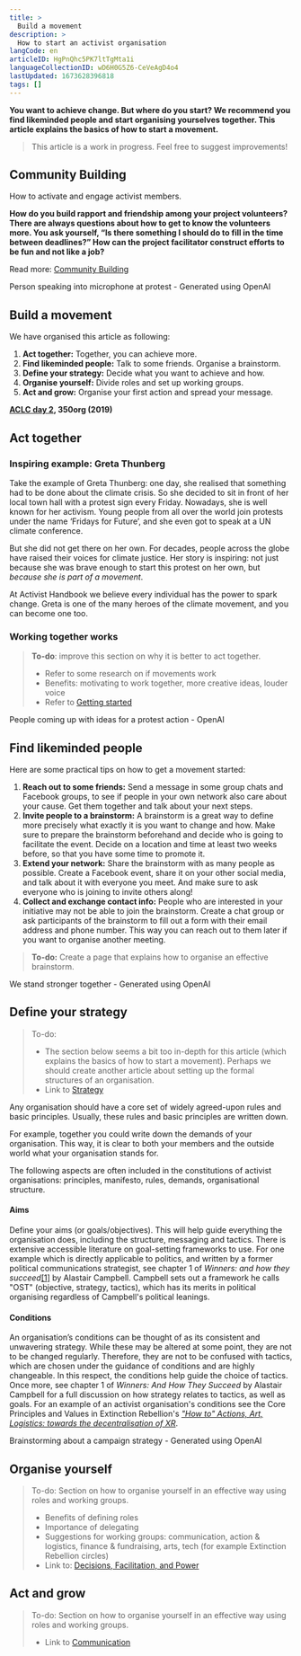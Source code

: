 ```yaml
---
title: >
  Build a movement
description: >
  How to start an activist organisation
langCode: en
articleID: HgPnQhc5PK7ltTgMta1i
languageCollectionID: wD6H0G5Z6-CeVeAgD4o4
lastUpdated: 1673628396818
tags: []
---
```


**You want to achieve change. But where do you start? We recommend you find likeminded people and start organising yourselves together. This article explains the basics of how to start a movement.**

> This article is a work in progress. Feel free to suggest improvements!

## **Community Building**

How to activate and engage activist members.

**How do you build rapport and friendship among your project volunteers? There are always questions about how to get to know the volunteers more. You ask yourself, “Is there something I should do to fill in the time between deadlines?” How can the project facilitator construct efforts to be fun and not like a job?**

Read more: [Community Building](/organising/coalition-building/community-building)

<div><figcaption>Person speaking into microphone at protest - Generated using OpenAI</figcaption></div>

## Build a movement

We have organised this article as following:

1.  **Act together:** Together, you can achieve more.
2.  **Find likeminded people:** Talk to some friends. Organise a brainstorm.
3.  **Define your strategy:** Decide what you want to achieve and how.
4.  **Organise yourself:** Divide roles and set up working groups.
5.  **Act and grow:** Organise your first action and spread your message.

<div><figcaption><a href="https://www.flickr.com/photos/350org/48681648023/in/album-72157710701402867/"><strong>ACLC day 2</strong></a><strong>, 350org (2019)</strong></figcaption></div>

## Act together

### Inspiring example: Greta Thunberg

Take the example of Greta Thunberg: one day, she realised that something had to be done about the climate crisis. So she decided to sit in front of her local town hall with a protest sign every Friday. Nowadays, she is well known for her activism. Young people from all over the world join protests under the name ‘Fridays for Future’, and she even got to speak at a UN climate conference.

But she did not get there on her own. For decades, people across the globe have raised their voices for climate justice. Her story is inspiring: not just because she was brave enough to start this protest on her own, but _because she is part of a movement_.

At Activist Handbook we believe every individual has the power to spark change. Greta is one of the many heroes of the climate movement, and you can become one too.

### Working together works

> **To-do**: improve this section on why it is better to act together.
> 
> -   Refer to some research on if movements work
> -   Benefits: motivating to work together, more creative ideas, louder voice
> -   Refer to [Getting started](/getting-started)

<div><figcaption>People coming up with ideas for a protest action - OpenAI</figcaption></div>

## Find likeminded people

Here are some practical tips on how to get a movement started:

1.  **Reach out to some friends:** Send a message in some group chats and Facebook groups, to see if people in your own network also care about your cause. Get them together and talk about your next steps.
2.  **Invite people to a brainstorm:** A brainstorm is a great way to define more precisely what exactly it is you want to change and how. Make sure to prepare the brainstorm beforehand and decide who is going to facilitate the event. Decide on a location and time at least two weeks before, so that you have some time to promote it.
3.  **Extend your network:** Share the brainstorm with as many people as possible. Create a Facebook event, share it on your other social media, and talk about it with everyone you meet. And make sure to ask everyone who is joining to invite others along!
4.  **Collect and exchange contact info:** People who are interested in your initiative may not be able to join the brainstorm. Create a chat group or ask participants of the brainstorm to fill out a form with their email address and phone number. This way you can reach out to them later if you want to organise another meeting.

> **To-do:** Create a page that explains how to organise an effective brainstorm.

<div><figcaption>We stand stronger together - Generated using OpenAI</figcaption></div>

## Define your strategy

> To-do:
> 
> -   The section below seems a bit too in-depth for this article (which explains the basics of how to start a movement). Perhaps we should create another article about setting up the formal structures of an organisation.
> -   Link to [Strategy](/strategy)

Any organisation should have a core set of widely agreed-upon rules and basic principles. Usually, these rules and basic principles are written down.

For example, together you could write down the demands of your organisation. This way, it is clear to both your members and the outside world what your organisation stands for.

The following aspects are often included in the constitutions of activist organisations: principles, manifesto, rules, demands, organisational structure.

#### Aims

Define your aims (or goals/objectives). This will help guide everything the organisation does, including the structure, messaging and tactics. There is extensive accessible literature on goal-setting frameworks to use. For one example which is directly applicable to politics, and written by a former political communications strategist, see chapter 1 of _Winners: and how they succeed_[\[1\]](/index.php/Organisational_structure#cite_note-1) by Alastair Campbell. Campbell sets out a framework he calls "OST" (objective, strategy, tactics), which has its merits in political organising regardless of Campbell's political leanings.

#### Conditions

An organisation’s conditions can be thought of as its consistent and unwavering strategy. While these may be altered at some point, they are not to be changed regularly. Therefore, they are not to be confused with tactics, which are chosen under the guidance of conditions and are highly changeable. In this respect, the conditions help guide the choice of tactics. Once more, see chapter 1 of _Winners: And How They Succeed_ by Alastair Campbell for a full discussion on how strategy relates to tactics, as well as goals. For an example of an activist organisation's conditions see the Core Principles and Values in Extinction Rebellion's [_"How to" Actions, Art, Logistics: towards the decentralisation of XR_](https://docs.google.com/document/d/1q18P5h8LyM6WHvcd7rNWwrkI6DwncwsfcuQfh4GSHhs/edit).

<div><figcaption>Brainstorming about a campaign strategy - Generated using OpenAI</figcaption></div>

## Organise yourself

> To-do: Section on how to organise yourself in an effective way using roles and working groups.
> 
> -   Benefits of defining roles
> -   Importance of delegating
> -   Suggestions for working groups: communication, action & logistics, finance & fundraising, arts, tech (for example Extinction Rebellion circles)
> -   Link to: [Decisions, Facilitation, and Power](/organising/decisions-and-power)

## Act and grow

> To-do: Section on how to organise yourself in an effective way using roles and working groups.
> 
> -   Link to [Communication](/communication)